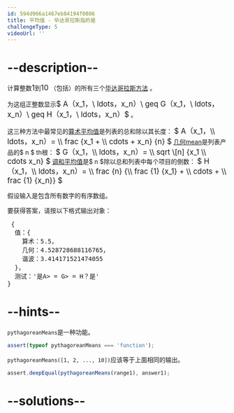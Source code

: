 ```yaml
---
id: 594d966a1467eb84194f0086
title: 平均值 - 毕达哥拉斯指的是
challengeType: 5
videoUrl: ''
---
```


# --description--

<p class='rosetta__paragraph'>计算整数<big>1</big>到<big>10</big> （包括）的所有三个<a class='rosetta__link--wiki' href='https://en.wikipedia.org/wiki/Pythagorean means' title='wp：毕达哥拉斯意味着'>毕达哥拉斯方法</a> 。 </p><p class='rosetta__paragraph'>为这组正整数显示<big>$ A（x_1，\ ldots，x_n）\ geq G（x_1，\ ldots，x_n）\ geq H（x_1，\ ldots，x_n）$</big> 。 </p>这三种方法中最常见的<a class='rosetta__link--rosetta' href='http://rosettacode.org/wiki/Averages/Arithmetic mean' title='平均值/算术平均值'>算术平均值</a>是列表的总和除以其长度： <big>$ A（x_1，\\ ldots，x_n）= \\ frac {x_1 + \\ cdots + x_n} {n} $</big>  <a class='rosetta__link--wiki' href='https://en.wikipedia.org/wiki/Geometric mean' title='wp：几何平均值'>几何mean</a>是列表产品的$ n $ th根： <big>$ G（x_1，\\ ldots，x_n）= \\ sqrt \[n] {x_1 \\ cdots x_n} $</big>  <a class='rosetta__link--wiki' href='https://en.wikipedia.org/wiki/Harmonic mean' title='wp：谐波意味着'>调和平均值</a>是$ n $除以总和列表中每个项目的倒数： <big>$ H（x_1，\\ ldots，x_n）= \\ frac {n} {\\ frac {1} {x_1} + \\ cdots + \\ frac {1} {x_n}} $</big>  <p class='rosetta__paragraph'>假设输入是包含所有数字的有序数组。 </p><p class='rosetta__paragraph'>要获得答案，请按以下格式输出对象： </p><pre class='rosetta__pre'> {
  值：{
    算术：5.5，
    几何：4.528728688116765，
    谐波：3.414171521474055
  }，
  测试：'是A> = G> = H？是'
}
</pre>

# --hints--

`pythagoreanMeans`是一种功能。

```js
assert(typeof pythagoreanMeans === 'function');
```

`pythagoreanMeans([1, 2, ..., 10])`应该等于上面相同的输出。

```js
assert.deepEqual(pythagoreanMeans(range1), answer1);
```

# --solutions--


